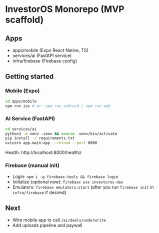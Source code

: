 # InvestorOS Monorepo (MVP scaffold)

## Apps
- apps/mobile (Expo React Native, TS)
- services/ai (FastAPI service)
- infra/firebase (Firebase config)

## Getting started

### Mobile (Expo)
```bash
cd apps/mobile
npm run ios # or: npm run android / npm run web
```

### AI Service (FastAPI)
```bash
cd services/ai
python3 -m venv .venv && source .venv/bin/activate
pip install -r requirements.txt
uvicorn app.main:app --reload --port 8000
```
Health: http://localhost:8000/healthz

### Firebase (manual init)
- Login: `npm i -g firebase-tools && firebase login`
- Initialize (optional now): `firebase use investoros-dev`
- Emulators: `firebase emulators:start` (after you run `firebase init` in `infra/firebase` if desired)

## Next
- Wire mobile app to call `/ai/deals/underwrite`
- Add uploads pipeline and paywall
